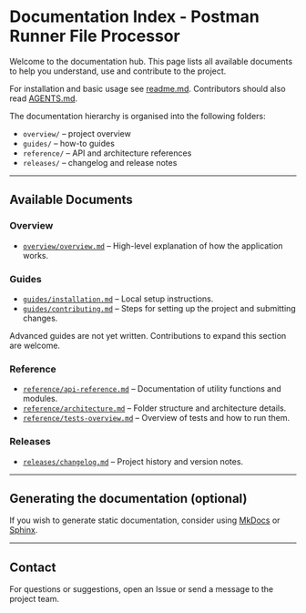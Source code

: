 # Documentation Index - Postman Runner File Processor

Welcome to the documentation hub. This page lists all available documents to help you understand, use and contribute to the project.

For installation and basic usage see [readme.md](../readme.md). Contributors should also read [AGENTS.md](../AGENTS.md).

The documentation hierarchy is organised into the following folders:
- `overview/` – project overview
- `guides/` – how-to guides
- `reference/` – API and architecture references
- `releases/` – changelog and release notes

---

## Available Documents

### Overview
- [`overview/overview.md`](overview/overview.md) – High-level explanation of how the application works.

### Guides
- [`guides/installation.md`](guides/installation.md) – Local setup instructions.
- [`guides/contributing.md`](guides/contributing.md) – Steps for setting up the project and submitting changes.

Advanced guides are not yet written. Contributions to expand this section are welcome.

### Reference
- [`reference/api-reference.md`](reference/api-reference.md) – Documentation of utility functions and modules.
- [`reference/architecture.md`](reference/architecture.md) – Folder structure and architecture details.
- [`reference/tests-overview.md`](reference/tests-overview.md) – Overview of tests and how to run them.

### Releases
- [`releases/changelog.md`](releases/changelog.md) – Project history and version notes.

---

## Generating the documentation (optional)

If you wish to generate static documentation, consider using [MkDocs](https://www.mkdocs.org/) or [Sphinx](https://www.sphinx-doc.org/).

---

## Contact

For questions or suggestions, open an Issue or send a message to the project team.
